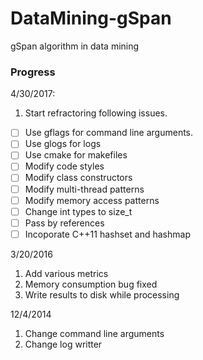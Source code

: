 DataMining-gSpan
==============

gSpan algorithm in data mining

### Progress

4/30/2017:

1. Start refractoring following issues.

- [ ] Use gflags for command line arguments.
- [ ] Use glogs for logs
- [ ] Use cmake for makefiles
- [ ] Modify code styles
- [ ] Modify class constructors
- [ ] Modify multi-thread patterns
- [ ] Modify memory access patterns
- [ ] Change int types to size_t
- [ ] Pass by references
- [ ] Incoporate C++11 hashset and hashmap 

3/20/2016

1. Add various metrics
2. Memory consumption bug fixed
3. Write results to disk while processing

12/4/2014

1. Change command line arguments
2. Change log writter
